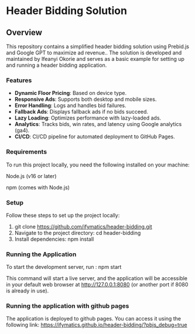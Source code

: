 # Header Bidding Solution

## Overview

This repository contains a simplified header bidding solution using Prebid.js and Google GPT to maximize ad revenue.. The solution is developed and maintained by Ifeanyi Okorie and serves as a basic example for setting up and running a header bidding application.

### Features

- **Dynamic Floor Pricing**: Based on device type.
- **Responsive Ads**: Supports both desktop and mobile sizes.
- **Error Handling**: Logs and handles bid failures.
- **Fallback Ads**: Displays fallback ads if no bids succeed.
- **Lazy Loading**: Optimizes performance with lazy-loaded ads.
- **Analytics**: Tracks bids, win rates, and latency using Google analytics (ga4).
- **CI/CD**: CI/CD pipeline for automated deployment to GitHub Pages.

### Requirements

To run this project locally, you need the following installed on your machine:

Node.js (v16 or later)

npm (comes with Node.js)

### Setup

Follow these steps to set up the project locally:

1. git clone https://github.com/ifymatics/header-bidding.git
2. Navigate to the project directory:
   cd header-bidding
3. Install dependencies:
   npm install

### Running the Application

To start the development server, run :
npm start

This command will start a live server, and the application will be accessible in your default web browser at http://127.0.0.1:8080 (or another port if 8080 is already in use).

### Running the application with github pages

The application is deployed to github pages. You can access it using the following link:
https://ifymatics.github.io/header-bidding/?pbjs_debug=true
